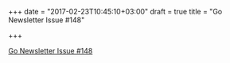 +++
date = "2017-02-23T10:45:10+03:00"
draft = true
title = "Go Newsletter Issue #148"

+++

<p><a href="http://golangweekly.com/issues/148">Go Newsletter Issue #148</a></p>
